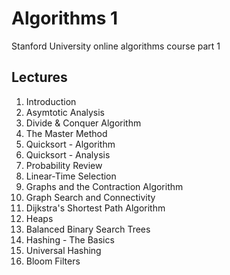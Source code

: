 # Algorithms 1
Stanford University online algorithms course part 1

## Lectures
1. Introduction
2. Asymtotic Analysis
3. Divide & Conquer Algorithm
4. The Master Method
5. Quicksort - Algorithm
6. Quicksort - Analysis
7. Probability Review
8. Linear-Time Selection
9. Graphs and the Contraction Algorithm
10. Graph Search and Connectivity
11. Dijkstra's Shortest Path Algorithm
12. Heaps
13. Balanced Binary Search Trees
14. Hashing - The Basics
15. Universal Hashing
16. Bloom Filters
